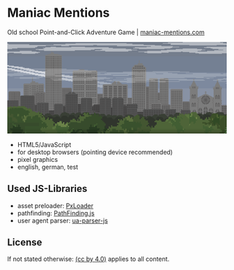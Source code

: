 # Maniac Mentions
Old school Point-and-Click Adventure Game | [maniac-mentions.com](https://maniac-mentions.com)

![Preview](preview_header.png)

- HTML5/JavaScript
- for desktop browsers (pointing device recommended)
- pixel graphics
- english, german, test

## Used JS-Libraries
- asset preloader: [PxLoader](http://thinkpixellab.com/pxloader/)
- pathfinding: [PathFinding.js](https://github.com/qiao/PathFinding.js/)
- user agent parser: [ua-parser-js](https://github.com/faisalman/ua-parser-js/)

## License
If not stated otherwise: [(cc by 4.0)](https://creativecommons.org/licenses/by/4.0/) applies to all content.
